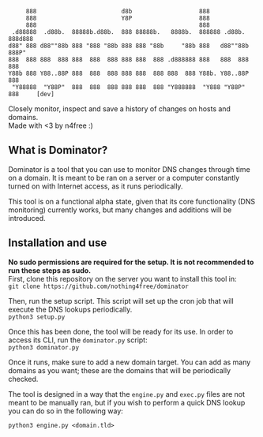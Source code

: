 ```
     888                        d8b                   888                    
     888                        Y8P                   888                    
     888                                              888                    
 .d88888  .d88b.  88888b.d88b.  888 88888b.   8888b.  888888 .d88b.  888d888 
d88" 888 d88""88b 888 "888 "88b 888 888 "88b     "88b 888   d88""88b 888P"   
888  888 888  888 888  888  888 888 888  888 .d888888 888   888  888 888     
Y88b 888 Y88..88P 888  888  888 888 888  888 888  888 Y88b. Y88..88P 888     
 "Y88888  "Y88P"  888  888  888 888 888  888 "Y888888  "Y888 "Y88P"  888     [dev]  
```
Closely monitor, inspect and save a history of changes on hosts and domains.<br>
Made with <3 by n4free :)

## What is Dominator?

Dominator is a tool that you can use to monitor DNS changes through time on a domain. It is meant to be ran on a server or a computer constantly turned on with Internet access, as it runs periodically. <br>

This tool is on a functional alpha state, given that its core functionality (DNS monitoring) currently works, but many changes and additions will be introduced.

## Installation and use

<b>No sudo permissions are required for the setup. It is not recommended to run these steps as sudo.</b><br>
First, clone this repository on the server you want to install this tool in:<br>
```git clone https://github.com/nothing4free/dominator```

Then, run the setup script. This script will set up the cron job that will execute the DNS lookups periodically.<br>
```python3 setup.py```

Once this has been done, the tool will be ready for its use. In order to access its CLI, run the ```dominator.py``` script:<br>
```python3 dominator.py```

Once it runs, make sure to add a new domain target. You can add as many domains as you want; these are the domains that will be periodically checked.<br>

The tool is designed in a way that the ```engine.py``` and ```exec.py``` files are not meant to be manually ran, but if you wish to perform a quick DNS lookup you can do so in the following way:<br>

```python3 engine.py <domain.tld>```

## 